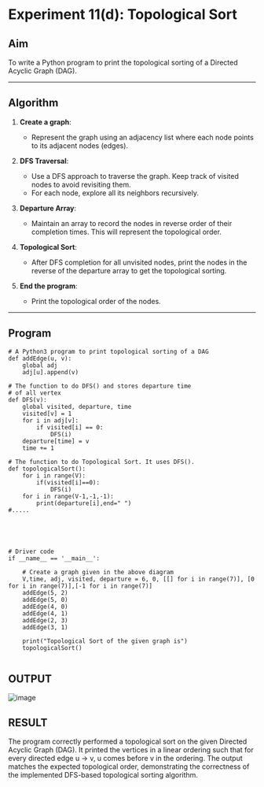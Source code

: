 # Experiment 11(d): Topological Sort

## Aim
To write a Python program to print the topological sorting of a Directed Acyclic Graph (DAG).

---

## Algorithm

1. **Create a graph**: 
   - Represent the graph using an adjacency list where each node points to its adjacent nodes (edges).

2. **DFS Traversal**:
   - Use a DFS approach to traverse the graph. Keep track of visited nodes to avoid revisiting them.
   - For each node, explore all its neighbors recursively.

3. **Departure Array**:
   - Maintain an array to record the nodes in reverse order of their completion times. This will represent the topological order.

4. **Topological Sort**:
   - After DFS completion for all unvisited nodes, print the nodes in the reverse of the departure array to get the topological sorting.

5. **End the program**:
   - Print the topological order of the nodes.

---

## Program

```
# A Python3 program to print topological sorting of a DAG
def addEdge(u, v):
	global adj
	adj[u].append(v)

# The function to do DFS() and stores departure time
# of all vertex
def DFS(v):
	global visited, departure, time
	visited[v] = 1
	for i in adj[v]:
		if visited[i] == 0:
			DFS(i)
	departure[time] = v
	time += 1

# The function to do Topological Sort. It uses DFS().
def topologicalSort():
    for i in range(V):
        if(visited[i]==0):
            DFS(i)
    for i in range(V-1,-1,-1):
        print(departure[i],end=" ")
#.....





# Driver code
if __name__ == '__main__':

	# Create a graph given in the above diagram
	V,time, adj, visited, departure = 6, 0, [[] for i in range(7)], [0 for i in range(7)],[-1 for i in range(7)]
	addEdge(5, 2)
	addEdge(5, 0)
	addEdge(4, 0)
	addEdge(4, 1)
	addEdge(2, 3)
	addEdge(3, 1)

	print("Topological Sort of the given graph is")
	topologicalSort()


```

## OUTPUT
![image](https://github.com/user-attachments/assets/a4fb9e07-3158-47a8-aa20-bda578fad68d)

## RESULT
The program correctly performed a topological sort on the given Directed Acyclic Graph (DAG). It printed the vertices in a linear ordering such that for every directed edge u -> v, u comes before v in the ordering. The output matches the expected topological order, demonstrating the correctness of the implemented DFS-based topological sorting algorithm.
